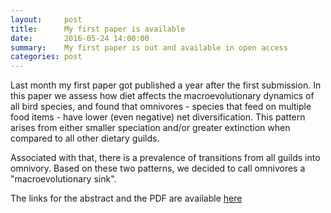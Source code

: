 ```yaml
---
layout:     post
title:      My first paper is available
date:       2016-05-24 14:00:00
summary:    My first paper is out and available in open access
categories: post
---
```


Last month my first paper got published a year after the first
submission. In this paper we assess how diet affects the
macroevolutionary dynamics of all bird species, and found that
omnivores - species that feed on multiple food items - have lower
(even negative) net diversification. This pattern arises from either
smaller speciation and/or greater extinction when compared to all
other dietary guilds.

Associated with that, there is a prevalence of transitions from all
guilds into omnivory. Based on these two patterns, we decided to call
omnivores a "macroevolutionary sink".

The links for the abstract and the PDF are available [here](/pubs.md)
